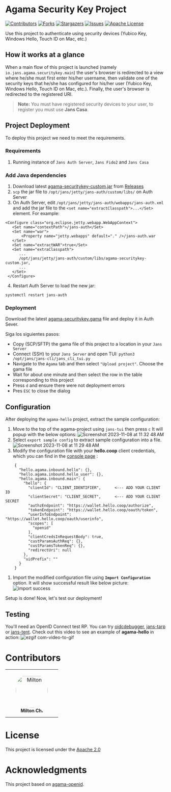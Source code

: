 # Agama Security Key Project

<!-- These are statistics for this repository-->
[![Contributors][contributors-shield]][contributors-url]
[![Forks][forks-shield]][forks-url]
[![Stargazers][stars-shield]][stars-url]
[![Issues][issues-shield]][issues-url]
[![Apache License][license-shield]][license-url]

Use this project to authenticate using security devices (Yubico Key, Windows Hello, Touch ID on Mac, etc.)

## How it works at a glance

When a main flow of this project is launched (namely `io.jans.agama.securitykey.main`) the user's browser is redirected
to a view where he/she must first enter his/her username, then validate one of the security keys that he/she has
configured for his/her user (Yubico Key, Windows Hello, Touch ID on Mac, etc.). Finally, the user's browser is
redirected to the registered URI.

> **Note:** You must have registered security devices to your user, to register you must use **Jans Casa**. 

## Project Deployment

To deploy this project we need to meet the requirements.

### Requirements

1. Running instance of `Jans Auth Server`, `Jans Fido2` and `Jans Casa` 

### Add Java dependencies
1. Download latest [agama-securitykey-custom.jar](https://github.com/GluuFederation/agama-security-key/releases/latest/download/agama-securitykey-custom.jar) from [Releases](https://github.com/GluuFederation/agama-securitykey/releases)
2. `scp` the jar file to `/opt/jans/jetty/jans-auth/custom/libs/` on Auth Server
3. On Auth Server, edit `/opt/jans/jetty/jans-auth/webapps/jans-auth.xml` and
   add the jar file to the `<set name="extractClasspath">...</Set>` element. For example:
```
<Configure class="org.eclipse.jetty.webapp.WebAppContext">
   <Set name="contextPath">/jans-auth</Set>
   <Set name="war">
       <Property name="jetty.webapps" default="." />/jans-auth.war
   </Set>
   <Set name="extractWAR">true</Set>
   <Set name="extraClasspath">
      ...
      /opt/jans/jetty/jans-auth/custom/libs/agama-securitykey-custom.jar,
      ...
   </Set>
 </Configure>
```

4. Restart Auth Server to load the new jar:

```
systemctl restart jans-auth
````

### Deployment

Download the latest [agama-securitykey.gama](https://github.com/GluuFederation/agama-securitykey/releases/latest/download/agama-securitykey.gama) file and deploy it in Auth Sever.

Siga los siguientes pasos:
- Copy (SCP/SFTP) the gama file of this project to a location in your `Jans Server`
- Connect (SSH) to your `Jans Server` and open TUI: `python3 /opt/jans/jans-cli/jans_cli_tui.py`
- Navigate to the `Agama` tab and then select `"Upload project"`. Choose the gama file
- Wait for about one minute and then select the row in the table corresponding to this project
- Press `d` and ensure there were not deployment errors
- Pres `ESC` to close the dialog

## Configuration

After deploying the `agama-hello` project, extract the sample configuration:
1. Move to the top of the agama-project using `jans-tui` then press `c` It will popup with the below options:
   ![Screenshot 2023-11-08 at 11 32 48 AM](https://github.com/GluuFederation/agama-hello/assets/20867846/8ccc6bd2-6dc2-4c79-920a-db5cc687c8b5)
1. Select `export sample config` to extract sample configuration into a file.
   ![Screenshot 2023-11-08 at 11 29 48 AM](https://github.com/GluuFederation/agama-hello/assets/20867846/53178b8d-5d5d-45b6-9017-fa7bc4f54fe0)
1. Modify the configuration file with your **hello.coop** client credentials,
   which you can find in the [console page](https://console.hello.coop) :
```
    {
      "hello.agama.inbound.hello": {},
      "hello.agama.inbound.hello_user": {},
      "hello.agama.inbound.main": {
        "hello": {
          "clientId": "CLIENT_IDENTIFIER",      <--- ADD YOUR CLIENT ID
          "clientSecret": "CLIENT_SECRET",      <--- ADD YOUR CLIENT SECRET
          "authzEndpoint": "https://wallet.hello.coop/authorize",
          "tokenEndpoint": "https://wallet.hello.coop/oauth/token",
          "userInfoEndpoint": "https://wallet.hello.coop/oauth/userinfo",
          "scopes": [
            "openid"
          ],
          "clientCredsInRequestBody": true,
          "custParamsAuthReq": {},
          "custParamsTokenReq": {},
          "redirectUri": null
        },
        "uidPrefix": ""
      }
    }
```
1. Import the modified configuration file using **`Import Configuration`** option.
   It will show successful result like below picture:
   ![import success](https://github.com/GluuFederation/agama-hello/assets/20867846/141cb8b8-4e8f-46f9-ada6-1d2228956197)

Setup is done! Now, let's test our deployment!

## Testing

You'll need an OpenID Connect test RP. You can try [oidcdebugger](https://oidcdebugger.com/),
[jans-tarp](https://github.com/JanssenProject/jans/tree/main/demos/jans-tarp) or [jans-tent](https://github.com/JanssenProject/jans/tree/main/demos/jans-tent). Check out this video to see
an example of **agama-hello** in action:
![ezgif com-video-to-gif](https://github.com/GluuFederation/agama-hello/assets/20867846/2158f064-ff8b-430f-a382-32e5e360a3cf)

# Contributors

<table>
<tr>
    <td align="center" style="word-wrap: break-word; width: 150.0; height: 150.0">
        <a href=https://github.com/Milton-Ch>
            <img src=https://avatars.githubusercontent.com/u/86965029?v=4 width="100;"  style="border-radius:50%;align-items:center;justify-content:center;overflow:hidden;padding-top:10px" alt=Milton Ch/>
            <br />
            <sub style="font-size:14px"><b>Milton Ch.</b></sub>
        </a>
    </td>
</tr>
</table>

# License

This project is licensed under the [Apache 2.0](https://github.com/GluuFederation/agama-security-key/blob/main/LICENSE)

# Acknowledgments

This project based on [agama-openid](https://github.com/GluuFederation/agama-openid).

<!-- This are stats url reference for this repository -->
[contributors-shield]: https://img.shields.io/github/contributors/GluuFederation/agama-security-key.svg?style=for-the-badge
[contributors-url]: https://github.com/GluuFederation/agama-security-key/graphs/contributors
[forks-shield]: https://img.shields.io/github/forks/GluuFederation/agama-security-key.svg?style=for-the-badge
[forks-url]: https://github.com/GluuFederation/agama-security-key/network/members
[stars-shield]: https://img.shields.io/github/stars/GluuFederation/agama-security-key?style=for-the-badge
[stars-url]: https://github.com/GluuFederation/agama-security-key/stargazers
[issues-shield]: https://img.shields.io/github/issues/GluuFederation/agama-security-key.svg?style=for-the-badge
[issues-url]: https://github.com/GluuFederation/agama-security-key/issues
[license-shield]: https://img.shields.io/github/license/GluuFederation/agama-security-key.svg?style=for-the-badge
[license-url]: https://github.com/GluuFederation/agama-security-key/blob/master/LICENSE
